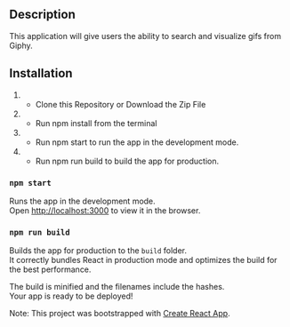 
## Description

This application will give users the ability to search and visualize gifs from Giphy.

## Installation

1. - Clone this Repository or Download the Zip File
1. - Run npm install from the terminal
1. - Run npm start to run the app in the development mode.
1. - Run npm run build to build the app for production.

### `npm start`

Runs the app in the development mode.<br />
Open [http://localhost:3000](http://localhost:3000) to view it in the browser.

### `npm run build`

Builds the app for production to the `build` folder.<br />
It correctly bundles React in production mode and optimizes the build for the best performance.

The build is minified and the filenames include the hashes.<br />
Your app is ready to be deployed!


Note: This project was bootstrapped with [Create React App](https://github.com/facebook/create-react-app).
